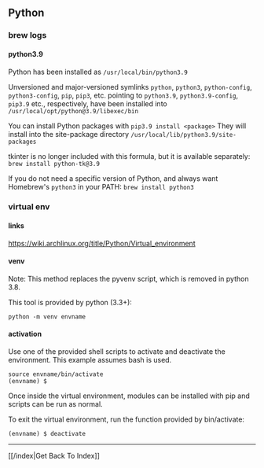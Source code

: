 ## Python

### brew logs
#### python3.9

Python has been installed as
  `/usr/local/bin/python3.9`

Unversioned and major-versioned symlinks `python`, `python3`, `python-config`, `python3-config`, `pip`, `pip3`, etc. pointing to
`python3.9`, `python3.9-config`, `pip3.9` etc., respectively, have been installed into
  `/usr/local/opt/python@3.9/libexec/bin`

You can install Python packages with
  `pip3.9 install <package>`
They will install into the site-package directory
  `/usr/local/lib/python3.9/site-packages`

tkinter is no longer included with this formula, but it is available separately:
  `brew install python-tk@3.9`

If you do not need a specific version of Python, and always want Homebrew's `python3` in your PATH:
  `brew install python3`

### virtual env

#### links
https://wiki.archlinux.org/title/Python/Virtual_environment

#### venv
Note: This method replaces the pyvenv script, which is removed in python 3.8.

This tool is provided by python (3.3+):
```
python -m venv envname
```

#### activation

Use one of the provided shell scripts to activate and deactivate the environment. This example assumes bash is used.
```
source envname/bin/activate
(envname) $
```

Once inside the virtual environment, modules can be installed with pip and scripts can be run as normal.

To exit the virtual environment, run the function provided by bin/activate:
```
(envname) $ deactivate
```



---

[[/index|Get Back To Index]]
